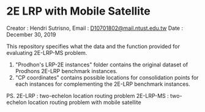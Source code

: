 # 2E LRP with Mobile Satellite

Creator : Hendri Sutrisno, 
Email   : D10701802@mail.ntust.edu.tw
Date    : December 30, 2019

This repository specifies what the data and the function provided for evaluating 2E-LRP-MS problem.

1. "Prodhon's LRP-2E instances" folder contains the original dataset of Prodhons 2E-LRP benchmark instances.
2. "CP coordinates" contains possible locations for consolidation points for each instances for complementing the 2E-LRP benchmark instances.

PS.
2E-LRP    : two-echelon location routing problem
2E-LRP-MS : two-echelon location routing problem with mobile satellite

